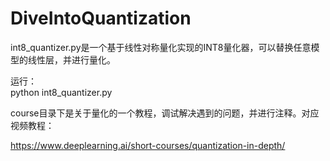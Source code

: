 # DiveIntoQuantization

int8_quantizer.py是一个基于线性对称量化实现的INT8量化器，可以替换任意模型的线性层，并进行量化。  

运行：  
python int8_quantizer.py  

course目录下是关于量化的一个教程，调试解决遇到的问题，并进行注释。对应视频教程：  

https://www.deeplearning.ai/short-courses/quantization-in-depth/  
